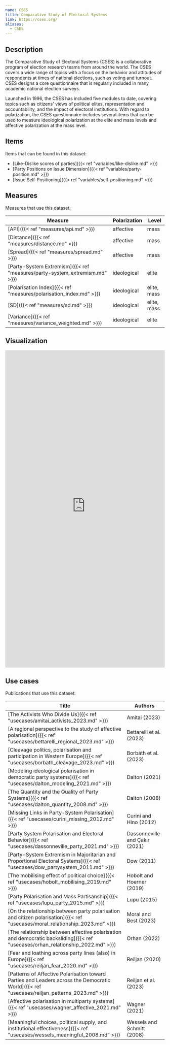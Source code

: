 ```yaml
---
name: CSES
title: Comparative Study of Electoral Systems
link: https://cses.org/
aliases:
  - CSES
---
```

## Description

The Comparative Study of Electoral Systems (CSES) is a collaborative program of election research teams from around the world. The CSES covers a wide range of topics with a focus on the behavior and attitudes of respondents at times of national elections, such as voting and turnout. CSES designs a core questionnaire that is regularly included in many academic national election surveys. 

Launched in 1996, the CSES has included five modules to date, covering topics such as citizens' views of political elites, representation and accountability, and the impact of electoral institutions. With regard to polarization, the CSES questionnaire includes several items that can be used to measure ideological polarization at the elite and mass levels and affective polarization at the mass level.

## Items
Items that can be found in this dataset:
- [Like-Dislike scores of parties]({{< ref "variables/like-dislike.md" >}})
- [Party Positions on Issue Dimension]({{< ref "variables/party-position.md" >}})
- [Issue Self-Positioning]({{< ref "variables/self-positioning.md" >}})

## Measures
Measures that use this dataset:

| Measure                                                        | Polarization | Level       |
| -------------------------------------------------------------- | ------------ | ----------- |
| [API]({{< ref "measures/api.md" >}})                                       | affective    | mass        |
| [Distance]({{< ref "measures/distance.md" >}})                             | affective    | mass        |
| [Spread]({{< ref "measures/spread.md" >}})                                 | affective    | mass        |
| [Party-System Extremism]({{< ref "measures/party-system_extremism.md" >}}) | ideological  | elite       |
| [Polarisation Index]({{< ref "measures/polarisation_index.md" >}})         | ideological  | elite, mass |
| [SD]({{< ref "measures/sd.md" >}})                                         | ideological  | elite, mass |
| [Variance]({{< ref "measures/variance_weighted.md" >}})                    | ideological  | elite       |

## Visualization
<iframe src="https://felixgruenewald.shinyapps.io/polarapp/?dataset=cses&measure=api,polarisation_index,spread_likedislike_wgt"
    frameborder="0"
    scrolling="yes" 
    style="overflow:hidden;width:100%" 
    height="1000" 
    width="100%"></iframe>

## Use cases
Publications that use this dataset:

| Title                                                                                                                            | Authors                        |
| -------------------------------------------------------------------------------------------------------------------------------- | ------------------------------ |
| [The Activists Who Divide Us]({{< ref "usecases/amitai_activists_2023.md" >}})                                                               | Amitai (2023)                  |
| [A regional perspective to the study of affective polarisation]({{< ref "usecases/bettarelli_regional_2023.md" >}})                          | Bettarelli et al. (2023)       |
| [Cleavage politics, polarisation and participation in Western Europe]({{< ref "usecases/borbath_cleavage_2023.md" >}})                       | Borbáth et al. (2023)          |
| [Modeling ideological polarisation in democratic party systems]({{< ref "usecases/dalton_modeling_2021.md" >}})                              | Dalton (2021)                  |
| [The Quantity and the Quality of Party Systems]({{< ref "usecases/dalton_quantity_2008.md" >}})                                              | Dalton (2008)                  |
| [Missing Links in Party-System Polarisation]({{< ref "usecases/curini_missing_2012.md" >}})                                                  | Curini and Hino (2012)         |
| [Party System Polarisation and Electoral Behavior]({{< ref "usecases/dassonneville_party_2021.md" >}})                                       | Dassonneville and Çakır (2021) |
| [Party-System Extremism in Majoritarian and Proportional Electoral Systems]({{< ref "usecases/dow_partysystem_2011.md" >}})                  | Dow (2011)                     |
| [The mobilising effect of political choice]({{< ref "usecases/hobolt_mobilising_2019.md" >}})                                                | Hobolt and Hoerner (2019)      |
| [Party Polarisation and Mass Partisanship]({{< ref "usecases/lupu_party_2015.md" >}})                                                        | Lupu (2015)                    |
| [On the relationship between party polarisation and citizen polarisation]({{< ref "usecases/moral_relationship_2023.md" >}})                 | Moral and Best (2023)          |
| [The relationship between affective polarisation and democratic backsliding]({{< ref "usecases/orhan_relationship_2022.md" >}})              | Orhan (2022)                   |
| [Fear and loathing across party lines (also) in Europe]({{< ref "usecases/reiljan_fear_2020.md" >}})                                         | Reiljan (2020)                 |
| [Patterns of Affective Polarisation toward Parties and Leaders across the Democratic World]({{< ref "usecases/reiljan_patterns_2023.md" >}}) | Reiljan et al. (2023)          |
| [Affective polarisation in multiparty systems]({{< ref "usecases/wagner_affective_2021.md" >}})                                              | Wagner (2021)                  |
| [Meaningful choices, political supply, and institutional effectiveness]({{< ref "usecases/wessels_meaningful_2008.md" >}})                   | Wessels and Schmitt (2008)     |

